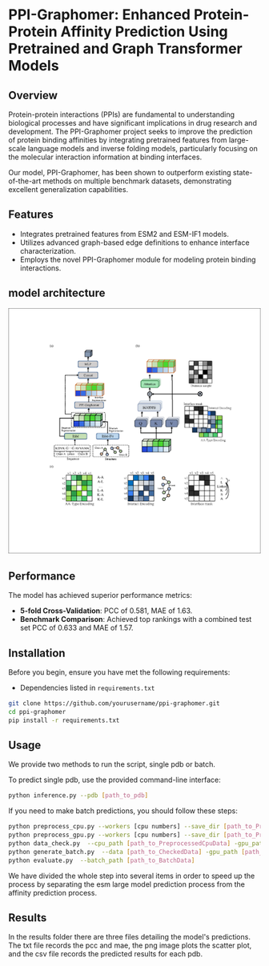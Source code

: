 # PPI-Graphomer: Enhanced Protein-Protein Affinity Prediction Using Pretrained and Graph Transformer Models

## Overview
Protein-protein interactions (PPIs) are fundamental to understanding biological processes and have significant implications in drug research and development. The PPI-Graphomer project seeks to improve the prediction of protein binding affinities by integrating pretrained features from large-scale language models and inverse folding models, particularly focusing on the molecular interaction information at binding interfaces.

Our model, PPI-Graphomer, has been shown to outperform existing state-of-the-art methods on multiple benchmark datasets, demonstrating excellent generalization capabilities.

## Features
- Integrates pretrained features from ESM2 and ESM-IF1 models.
- Utilizes advanced graph-based edge definitions to enhance interface characterization.
- Employs the novel PPI-Graphomer module for modeling protein binding interactions.
## model architecture
![Alt text](model.png)

## Performance
The model has achieved superior performance metrics:
- **5-fold Cross-Validation**: PCC of 0.581, MAE of 1.63.
- **Benchmark Comparison**: Achieved top rankings with a combined test set PCC of 0.633 and MAE of 1.57.

## Installation

Before you begin, ensure you have met the following requirements:
- Dependencies listed in `requirements.txt`

```bash
git clone https://github.com/yourusername/ppi-graphomer.git
cd ppi-graphomer
pip install -r requirements.txt
```
## Usage
We provide two methods to run the script, single pdb or batch.

To predict single pdb, use the provided command-line interface:

```bash
python inference.py --pdb [path_to_pdb]
```
If you need to make batch predictions, you should follow these steps:

```bash
python preprocess_cpu.py --workers [cpu numbers] --save_dir [path_to_PreprocessedCpuData] --pdb_folder [path_to_pdbs]
python preprocess_gpu.py --workers [cpu numbers] --save_dir [path_to_PreprocessedGpuData] --pdb_folder [path_to_pdbs]
python data_check.py  --cpu_path [path_to_PreprocessedCpuData] -gpu_path [path_to_PreprocessedGpuData] --save_folder [path_to_CheckedData]
python generate_batch.py  --data [path_to_CheckedData] -gpu_path [path_to_PreprocessedGpuData] --batch_path [path_to_BatchData]
python evaluate.py  --batch_path [path_to_BatchData]
```
We have divided the whole step into several items in order to speed up the process by separating the esm large model prediction process from the affinity prediction process.

## Results
In the results folder there are three files detailing the model's predictions. The txt file records the pcc and mae, the png image plots the scatter plot, and the csv file records the predicted results for each pdb.

